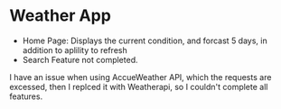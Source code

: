 # Weather App

- Home Page: Displays the current condition, and forcast 5 days, in addition to aplility to refresh
- Search Feature not completed.
  
I have an issue when using AccueWeather API, which the requests are excessed, then I replced it with Weatherapi, so I couldn't complete all features.
